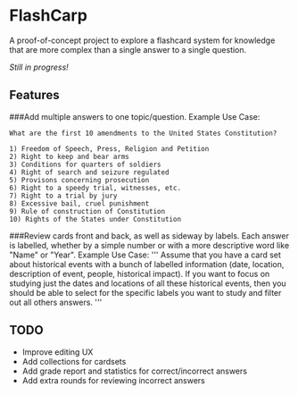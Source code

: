 
FlashCarp
===========================

A proof-of-concept project to explore a flashcard system for knowledge that are more complex than a single answer to a single question.

*Still in progress!*

Features
--------
###Add multiple answers to one topic/question.
Example Use Case:
```
What are the first 10 amendments to the United States Constitution?

1) Freedom of Speech, Press, Religion and Petition
2) Right to keep and bear arms
3) Conditions for quarters of soldiers
4) Right of search and seizure regulated
5) Provisons concerning prosecution
6) Right to a speedy trial, witnesses, etc.
7) Right to a trial by jury
8) Excessive bail, cruel punishment
9) Rule of construction of Constitution
10) Rights of the States under Constitution

```


###Review cards front and back, as well as sideway by labels.
Each answer is labelled, whether by a simple number or with a more descriptive word like "Name" or "Year".
Example Use Case:
'''
Assume that you have a card set about historical events with a bunch of labelled
information (date, location, description of event, people, historical impact).
If you want to focus on studying just the dates and locations of all these
historical events, then you should be able to select for the specific labels you
want to study and filter out all others answers.
'''


TODO
----
- Improve editing UX
- Add collections for cardsets
- Add grade report and statistics for correct/incorrect answers
- Add extra rounds for reviewing incorrect answers
